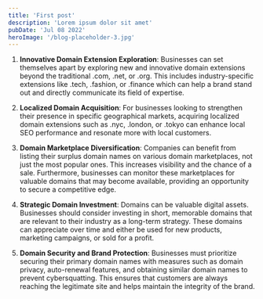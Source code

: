 ```yaml
---
title: 'First post'
description: 'Lorem ipsum dolor sit amet'
pubDate: 'Jul 08 2022'
heroImage: '/blog-placeholder-3.jpg'
---
```


1. **Innovative Domain Extension Exploration**: Businesses can set themselves apart by exploring new and innovative domain extensions beyond the traditional .com, .net, or .org. This includes industry-specific extensions like .tech, .fashion, or .finance which can help a brand stand out and directly communicate its field of expertise.

2. **Localized Domain Acquisition**: For businesses looking to strengthen their presence in specific geographical markets, acquiring localized domain extensions such as .nyc, .london, or .tokyo can enhance local SEO performance and resonate more with local customers.

3. **Domain Marketplace Diversification**: Companies can benefit from listing their surplus domain names on various domain marketplaces, not just the most popular ones. This increases visibility and the chance of a sale. Furthermore, businesses can monitor these marketplaces for valuable domains that may become available, providing an opportunity to secure a competitive edge.

4. **Strategic Domain Investment**: Domains can be valuable digital assets. Businesses should consider investing in short, memorable domains that are relevant to their industry as a long-term strategy. These domains can appreciate over time and either be used for new products, marketing campaigns, or sold for a profit.

5. **Domain Security and Brand Protection**: Businesses must prioritize securing their primary domain names with measures such as domain privacy, auto-renewal features, and obtaining similar domain names to prevent cybersquatting. This ensures that customers are always reaching the legitimate site and helps maintain the integrity of the brand.